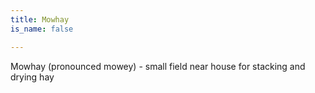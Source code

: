 ```yaml
---
title: Mowhay
is_name: false

---
```


Mowhay (pronounced mowey) - small field near house for stacking and drying hay



